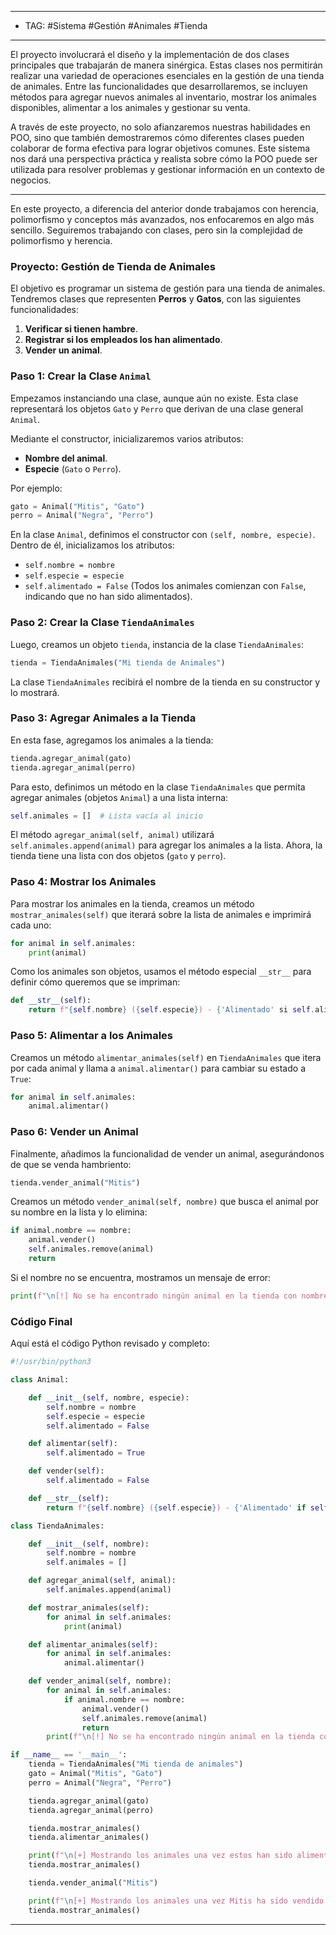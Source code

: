 
-----
- TAG: #Sistema #Gestión #Animales #Tienda
----
El proyecto involucrará el diseño y la implementación de dos clases principales que trabajarán de manera sinérgica. Estas clases nos permitirán realizar una variedad de operaciones esenciales en la gestión de una tienda de animales. Entre las funcionalidades que desarrollaremos, se incluyen métodos para agregar nuevos animales al inventario, mostrar los animales disponibles, alimentar a los animales y gestionar su venta.

A través de este proyecto, no solo afianzaremos nuestras habilidades en POO, sino que también demostraremos cómo diferentes clases pueden colaborar de forma efectiva para lograr objetivos comunes. Este sistema nos dará una perspectiva práctica y realista sobre cómo la POO puede ser utilizada para resolver problemas y gestionar información en un contexto de negocios.

---

En este proyecto, a diferencia del anterior donde trabajamos con herencia, polimorfismo y conceptos más avanzados, nos enfocaremos en algo más sencillo. Seguiremos trabajando con clases, pero sin la complejidad de polimorfismo y herencia.

### Proyecto: Gestión de Tienda de Animales

El objetivo es programar un sistema de gestión para una tienda de animales. Tendremos clases que representen **Perros** y **Gatos**, con las siguientes funcionalidades:

1. **Verificar si tienen hambre**.
2. **Registrar si los empleados los han alimentado**.
3. **Vender un animal**.

### Paso 1: Crear la Clase `Animal`

Empezamos instanciando una clase, aunque aún no existe. Esta clase representará los objetos `Gato` y `Perro` que derivan de una clase general `Animal`.

Mediante el constructor, inicializaremos varios atributos:

- **Nombre del animal**.
- **Especie** (`Gato` o `Perro`).

Por ejemplo:

```python
gato = Animal("Mitis", "Gato")
perro = Animal("Negra", "Perro")
```

En la clase `Animal`, definimos el constructor con `(self, nombre, especie)`. Dentro de él, inicializamos los atributos:

- `self.nombre = nombre`
- `self.especie = especie`
- `self.alimentado = False` (Todos los animales comienzan con `False`, indicando que no han sido alimentados).

### Paso 2: Crear la Clase `TiendaAnimales`

Luego, creamos un objeto `tienda`, instancia de la clase `TiendaAnimales`:

```python
tienda = TiendaAnimales("Mi tienda de Animales")
```

La clase `TiendaAnimales` recibirá el nombre de la tienda en su constructor y lo mostrará.

### Paso 3: Agregar Animales a la Tienda

En esta fase, agregamos los animales a la tienda:

```python
tienda.agregar_animal(gato)
tienda.agregar_animal(perro)
```

Para esto, definimos un método en la clase `TiendaAnimales` que permita agregar animales (objetos `Animal`) a una lista interna:

```python
self.animales = []  # Lista vacía al inicio
```

El método `agregar_animal(self, animal)` utilizará `self.animales.append(animal)` para agregar los animales a la lista. Ahora, la tienda tiene una lista con dos objetos (`gato` y `perro`).

### Paso 4: Mostrar los Animales

Para mostrar los animales en la tienda, creamos un método `mostrar_animales(self)` que iterará sobre la lista de animales e imprimirá cada uno:

```python
for animal in self.animales:
    print(animal)
```

Como los animales son objetos, usamos el método especial `__str__` para definir cómo queremos que se impriman:

```python
def __str__(self):
    return f"{self.nombre} ({self.especie}) - {'Alimentado' si self.alimentado else 'Hambriento'}"
```

### Paso 5: Alimentar a los Animales

Creamos un método `alimentar_animales(self)` en `TiendaAnimales` que itera por cada animal y llama a `animal.alimentar()` para cambiar su estado a `True`:

```python
for animal in self.animales:
    animal.alimentar()
```

### Paso 6: Vender un Animal

Finalmente, añadimos la funcionalidad de vender un animal, asegurándonos de que se venda hambriento:

```python
tienda.vender_animal("Mitis")
```

Creamos un método `vender_animal(self, nombre)` que busca el animal por su nombre en la lista y lo elimina:

```python
if animal.nombre == nombre:
    animal.vender()
    self.animales.remove(animal)
    return
```

Si el nombre no se encuentra, mostramos un mensaje de error:

```python
print(f"\n[!] No se ha encontrado ningún animal en la tienda con nombre {nombre}")
```

### Código Final

Aquí está el código Python revisado y completo:

```python
#!/usr/bin/python3

class Animal: 

    def __init__(self, nombre, especie):
        self.nombre = nombre
        self.especie = especie
        self.alimentado = False

    def alimentar(self):
        self.alimentado = True

    def vender(self):
        self.alimentado = False

    def __str__(self):
        return f"{self.nombre} ({self.especie}) - {'Alimentado' if self.alimentado else 'Hambriento'}"

class TiendaAnimales:

    def __init__(self, nombre):
        self.nombre = nombre
        self.animales = []

    def agregar_animal(self, animal):
        self.animales.append(animal)

    def mostrar_animales(self):
        for animal in self.animales:
            print(animal)

    def alimentar_animales(self):
        for animal in self.animales:
            animal.alimentar()

    def vender_animal(self, nombre):
        for animal in self.animales:
            if animal.nombre == nombre:
                animal.vender()
                self.animales.remove(animal)
                return
        print(f"\n[!] No se ha encontrado ningún animal en la tienda con nombre {nombre}")

if __name__ == '__main__':
    tienda = TiendaAnimales("Mi tienda de animales")
    gato = Animal("Mitis", "Gato")
    perro = Animal("Negra", "Perro")

    tienda.agregar_animal(gato)
    tienda.agregar_animal(perro)

    tienda.mostrar_animales()
    tienda.alimentar_animales()

    print(f"\n[+] Mostrando los animales una vez estos han sido alimentados:\n")
    tienda.mostrar_animales()

    tienda.vender_animal("Mitis")

    print(f"\n[+] Mostrando los animales una vez Mitis ha sido vendido:\n")
    tienda.mostrar_animales()
```

-----

